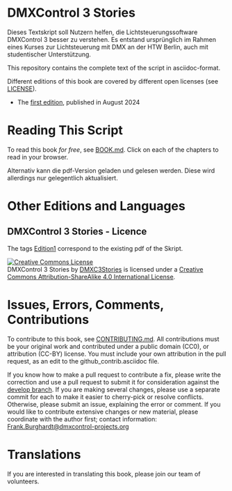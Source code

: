 # DMXControl 3 Stories

Dieses Textskript soll Nutzern helfen, die Lichtsteuerungssoftware DMXControl 3 besser zu verstehen. Es entstand ursprünglich im Rahmen eines Kurses zur Lichtsteuerung mit DMX an der HTW Berlin, auch mit studentischer Unterstützung.

This repository contains the complete text of the script in asciidoc-format. 

Different editions of this book are covered by different open licenses (see [LICENSE](LICENSE)).

* The [first edition](https://github.com/htwfrank/DMXC3Stories), published in August 2024


# Reading This Script

To read this book *for free*, see [BOOK.md](https://github.com/htwfrank/DMXC3Stories/blob/main/BOOK.md). Click on each of the chapters to read in your browser. 

Alternativ kann die pdf-Version geladen und gelesen werden. Diese wird allerdings nur gelegentlich aktualisiert.


# Other Editions and Languages

## DMXControl 3 Stories - Licence

The tags [Edition1](https://github.com/htwfrank/DMXC3Stories/tree/main) correspond to the existing pdf of the Skript.

<a rel="license" href="https://creativecommons.org/licenses/by-sa/4.0/"><img alt="Creative Commons License" style="border-width:0" src="https://i.creativecommons.org/l/by-sa/4.0/88x31.png" /></a><br /><span xmlns:dct="https://purl.org/dc/terms/" href="https://purl.org/dc/dcmitype/Text" property="dct:title" rel="dct:type">DMXControl 3 Stories</span> by <a xmlns:cc="https://creativecommons.org/ns#" href="https://github.com/htwfrank/DMXC3Stories/tree/main" property="cc:attributionName" rel="cc:attributionURL">DMXC3Stories</a> is licensed under a <a rel="license" href="https://creativecommons.org/licenses/by-sa/4.0/">Creative Commons Attribution-ShareAlike 4.0 International License</a>.


# Issues, Errors, Comments, Contributions

To contribute to this book, see [CONTRIBUTING.md](CONTRIBUTING.md). All contributions must be your original work and contributed under a public domain (CC0), or attribution (CC-BY) license. You must include your own attribution in the pull request, as an edit to the github_contrib.asciidoc file. 

If you know how to make a pull request to contribute a fix, please write the correction and use a pull request to submit it for consideration against the [develop branch](https://https://github.com/htwfrank/DMXC3Stories/tree/develop). If you are making several changes, please use a separate commit for each to make it easier to cherry-pick or resolve conflicts. Otherwise, please submit an issue, explaining the error or comment. 
If you would like to contribute extensive changes or new material, please coordinate with the author first; contact information: Frank.Burghardt@dmxcontrol-projects.org

# Translations

If you are interested in translating this book, please join our team of volunteers.

